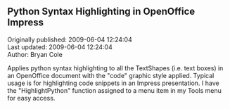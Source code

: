## Python Syntax Highlighting in OpenOffice Impress  
Originally published: 2009-06-04 12:24:04  
Last updated: 2009-06-04 12:24:04  
Author: Bryan Cole  
  
Applies python syntax highlighting to all the TextShapes (i.e. text boxes) in an OpenOffice document with the "code" graphic style applied. Typical usage is for highlighting code snippets in an Impress presentation. I have the "HighlightPython" function assigned to a menu item in my Tools menu for easy access. 